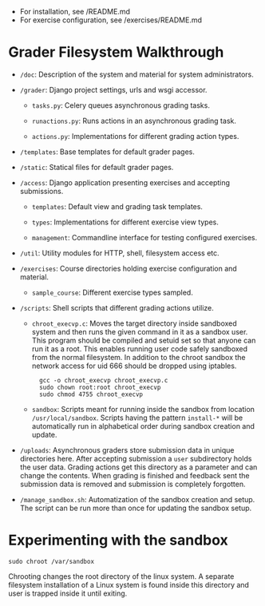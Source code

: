 * For installation, see /README.md
* For exercise configuration, see /exercises/README.md

# Grader Filesystem Walkthrough

* `/doc`: Description of the system and material for system administrators.

* `/grader`: Django project settings, urls and wsgi accessor.

	* `tasks.py`: Celery queues asynchronous grading tasks.

	* `runactions.py`: Runs actions in an asynchronous grading task.

	* `actions.py`: Implementations for different grading action types.

* `/templates`: Base templates for default grader pages.

* `/static`: Statical files for default grader pages.

* `/access`: Django application presenting exercises and accepting submissions.

	* `templates`: Default view and grading task templates.

	* `types`: Implementations for different exercise view types.

	* `management`: Commandline interface for testing configured exercises.

* `/util`: Utility modules for HTTP, shell, filesystem access etc.

* `/exercises`: Course directories holding exercise configuration and material.

	* `sample_course`: Different exercise types sampled.

* `/scripts`: Shell scripts that different grading actions utilize.

	* `chroot_execvp.c`: Moves the target directory inside sandboxed system
		and then runs the given command in it as a sandbox user.
		This program should be compiled and setuid set so that anyone
		can run it as a root. This enables running user code safely
		sandboxed from the normal filesystem. In addition to the chroot
		sandbox the network access for uid 666 should be dropped using
		iptables.

			gcc -o chroot_execvp chroot_execvp.c
			sudo chown root:root chroot_execvp
			sudo chmod 4755 chroot_execvp

	* `sandbox`: Scripts meant for running inside the sandbox from location
		`/usr/local/sandbox`. Scripts having the pattern
		`install-*` will be automatically run in alphabetical order
		during sandbox creation and update.

* `/uploads`: Asynchronous graders store submission data in unique directories here.
	After accepting submission a `user` subdirectory holds the user data.
	Grading actions get this directory as a parameter and can change the
	contents. When grading is finished and feedback sent the submission
	data is removed and submission is completely forgotten.

* `/manage_sandbox.sh`: Automatization of the sandbox creation and setup.
	The script can be run more than once for updating the sandbox setup.

# Experimenting with the sandbox

	sudo chroot /var/sandbox

Chrooting changes the root directory of the linux system. A separate filesystem
installation of a Linux system is found inside this directory and user is trapped
inside it until exiting.
